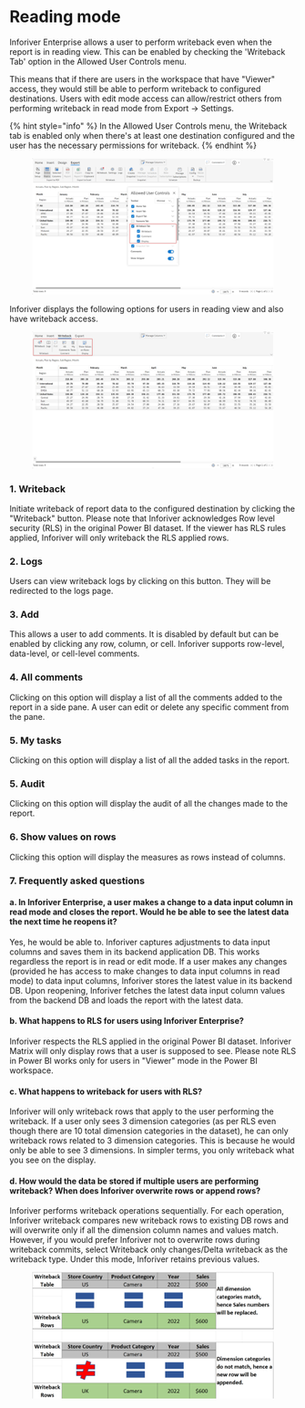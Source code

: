 # Reading mode

Inforiver Enterprise allows a user to perform writeback even when the report is in reading view. This can be enabled by checking the 'Writeback Tab' option in the Allowed User Controls menu.&#x20;

This means that if there are users in the workspace that have "Viewer" access, they would still be able to perform writeback to configured destinations. Users with edit mode access can allow/restrict others from performing writeback in read mode from Export -> Settings.&#x20;

{% hint style="info" %}
In the Allowed User Controls menu, the Writeback tab is enabled only when there's at least one destination configured and the user has the necessary permissions for writeback.
{% endhint %}

<figure><img src="../../.gitbook/assets/image (373).png" alt=""><figcaption></figcaption></figure>

Inforiver displays the following options for users in reading view and also have writeback access.&#x20;

<figure><img src="../../.gitbook/assets/image (374).png" alt=""><figcaption></figcaption></figure>

### 1. Writeback

Initiate writeback of report data to the configured destination by clicking the "Writeback" button. Please note that Inforiver acknowledges Row level security (RLS) in the original Power BI dataset. If the viewer has RLS rules applied, Inforiver will only writeback the RLS applied rows.&#x20;

### 2. Logs

Users can view writeback logs by clicking on this button. They will be redirected to the logs page.

### 3. Add

This allows a user to add comments. It is disabled by default but can be enabled by clicking any row, column, or cell. Inforiver supports row-level, data-level, or cell-level comments.

### 4. All comments

Clicking on this option will display a list of all the comments added to the report in a side pane. A user can edit or delete any specific comment from the pane.

### 5. My tasks

Clicking on this option will display a list of all the added tasks in the report.

### 5. Audit

Clicking on this option will display the audit of all the changes made to the report.

### 6. Show values on rows

Clicking this option will display the measures as rows instead of columns.

### 7. Frequently asked questions

#### a. In Inforiver Enterprise, a user makes a change to a data input column in read mode and closes the report. Would he be able to see the latest data the next time he reopens it?

Yes, he would be able to. Inforiver captures adjustments to data input columns and saves them in its backend application DB. This works regardless the report is in read or edit mode. If a user makes any changes (provided he has access to make changes to data input columns in read mode) to data input columns, Inforiver stores the latest value in its backend DB. Upon reopening, Inforiver fetches the latest data input column values from the backend DB and loads the report with the latest data.

#### b. What happens to RLS for users using Inforiver Enterprise?

Inforiver respects the RLS applied in the original Power BI dataset. Inforiver Matrix will only display rows that a user is supposed to see. Please note RLS in Power BI works only for users in "Viewer" mode in the Power BI workspace.&#x20;

#### c. What happens to writeback for users with RLS?

Inforiver will only writeback rows that apply to the user performing the writeback. If a user only sees 3 dimension categories (as per RLS even though there are 10 total dimension categories in the dataset), he can only writeback rows related to 3 dimension categories. This is because he would only be able to see 3 dimensions. In simpler terms, you only writeback what you see on the display.

#### d. How would the data be stored if multiple users are performing writeback? When does Inforiver overwrite rows or append rows?

Inforiver performs writeback operations sequentially. For each operation, Inforiver writeback compares new writeback rows to existing DB rows and will overwrite only if all the dimension column names and values match. However, if you would prefer Inforiver not to overwrite rows during writeback commits, select Writeback only changes/Delta writeback as the writeback type. Under this mode, Inforiver retains previous values. &#x20;

<figure><img src="../../.gitbook/assets/image (44) (2).png" alt=""><figcaption></figcaption></figure>
